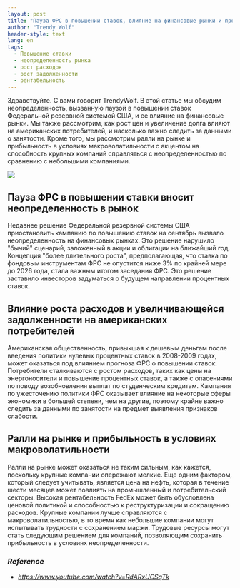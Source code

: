 ```yaml
---
layout: post
title: "Пауза ФРС в повышении ставок, влияние на финансовые рынки и проблемы американских потребителей"
author: "Trendy Wolf"
header-style: text
lang: en
tags:
  - Повышение ставки
  - неопределенность рынка
  - рост расходов
  - рост задолженности
  - рентабельность
---
```


Здравствуйте. С вами говорит TrendyWolf. В этой статье мы обсудим неопределенность, вызванную паузой в повышении ставок Федеральной резервной системой США, и ее влияние на финансовые рынки. Мы также рассмотрим, как рост цен и увеличение долга влияют на американских потребителей, и насколько важно следить за данными о занятости. Кроме того, мы рассмотрим ралли на рынке и прибыльность в условиях макроволатильности с акцентом на способность крупных компаний справляться с неопределенностью по сравнению с небольшими компаниями.

<img
    src="https://i.ytimg.com/vi/RdARxUCSqTk/hqdefault.jpg"
/>


## Пауза ФРС в повышении ставки вносит неопределенность в рынок
Недавнее решение Федеральной резервной системы США приостановить кампанию по повышению ставок на сентябрь вызвало неопределенность на финансовых рынках. Это решение нарушило "бычий" сценарий, заложенный в акции и облигации на ближайший год. Концепция "более длительного роста", предполагающая, что ставка по фондовым инструментам ФРС не опустится ниже 3% по крайней мере до 2026 года, стала важным итогом заседания ФРС. Это решение заставило инвесторов задуматься о будущем направлении процентных ставок.

## Влияние роста расходов и увеличивающейся задолженности на американских потребителей
Американская общественность, привыкшая к дешевым деньгам после введения политики нулевых процентных ставок в 2008-2009 годах, может оказаться под влиянием прогноза ФРС о повышении ставок. Потребители сталкиваются с ростом расходов, таких как цены на энергоносители и повышение процентных ставок, а также с опасениями по поводу возобновления выплат по студенческим кредитам. Кампания по ужесточению политики ФРС оказывает влияние на некоторые сферы экономики в большей степени, чем на другие, поэтому крайне важно следить за данными по занятости на предмет выявления признаков слабости.

## Ралли на рынке и прибыльность в условиях макроволатильности
Ралли на рынке может оказаться не таким сильным, как кажется, поскольку крупные компании опережают мелкие. Еще одним фактором, который следует учитывать, является цена на нефть, которая в течение шести месяцев может повлиять на промышленный и потребительский секторы. Высокая рентабельность FedEx может быть обусловлена ценовой политикой и способностью к реструктуризации и сокращению расходов. Крупные компании лучше справляются с макроволатильностью, в то время как небольшие компании могут испытывать трудности с сохранением маржи. Трудовые ресурсы могут стать следующим решением для компаний, позволяющим сохранить прибыльность в условиях неопределенности.


### _Reference_
- _https://www.youtube.com/watch?v=RdARxUCSqTk_

